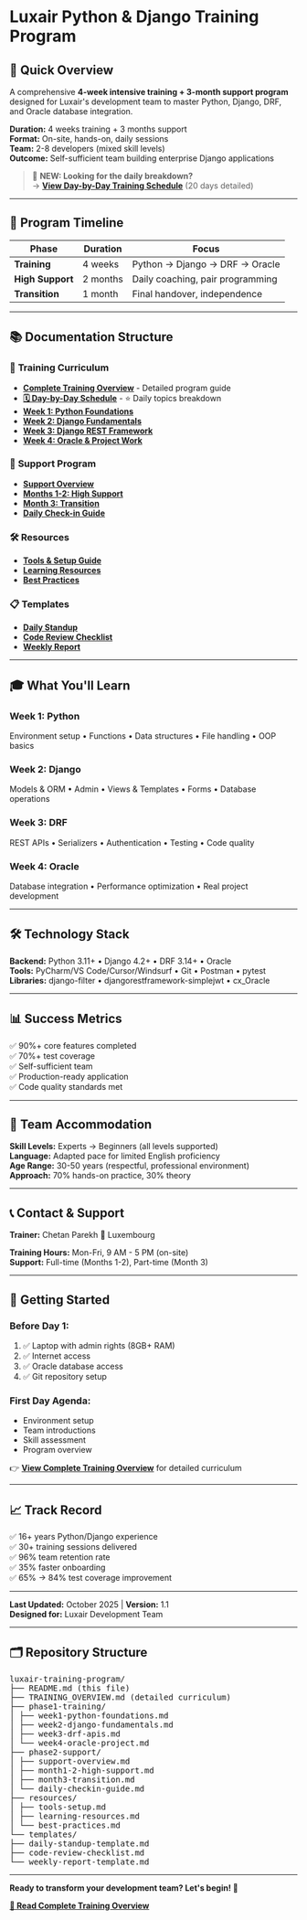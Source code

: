 # Luxair Python & Django Training Program

## 🎯 Quick Overview

A comprehensive **4-week intensive training + 3-month support program** designed for Luxair's development team to master Python, Django, DRF, and Oracle database integration.

**Duration:** 4 weeks training + 3 months support  
**Format:** On-site, hands-on, daily sessions  
**Team:** 2-8 developers (mixed skill levels)  
**Outcome:** Self-sufficient team building enterprise Django applications

> 📌 **NEW: Looking for the daily breakdown?**  
> → **[View Day-by-Day Training Schedule](DETAILED_TRAINING_SCHEDULE.md)** (20 days detailed)

---

## 📅 Program Timeline

| Phase | Duration | Focus |
|-------|----------|-------|
| **Training** | 4 weeks | Python → Django → DRF → Oracle |
| **High Support** | 2 months | Daily coaching, pair programming |
| **Transition** | 1 month | Final handover, independence |

---

## 📚 Documentation Structure

### 📖 **Training Curriculum**
- **[Complete Training Overview](TRAINING_OVERVIEW.md)** - Detailed program guide
- **[🗓️ Day-by-Day Schedule](DETAILED_TRAINING_SCHEDULE.md)** - ⭐ Daily topics breakdown
- **[Week 1: Python Foundations](phase1-training/week1-python-foundations.md)**
- **[Week 2: Django Fundamentals](phase1-training/week2-django-fundamentals.md)**
- **[Week 3: Django REST Framework](phase1-training/week3-drf-apis.md)**
- **[Week 4: Oracle & Project Work](phase1-training/week4-oracle-project.md)**

### 🤝 **Support Program**
- **[Support Overview](phase2-support/support-overview.md)**
- **[Months 1-2: High Support](phase2-support/month1-2-high-support.md)**
- **[Month 3: Transition](phase2-support/month3-transition.md)**
- **[Daily Check-in Guide](phase2-support/daily-checkin-guide.md)**

### 🛠️ **Resources**
- **[Tools & Setup Guide](resources/tools-setup.md)**
- **[Learning Resources](resources/learning-resources.md)**
- **[Best Practices](resources/best-practices.md)**

### 📋 **Templates**
- **[Daily Standup](templates/daily-standup-template.md)**
- **[Code Review Checklist](templates/code-review-checklist.md)**
- **[Weekly Report](templates/weekly-report-template.md)**

---

## 🎓 What You'll Learn

### **Week 1: Python** 
Environment setup • Functions • Data structures • File handling • OOP basics

### **Week 2: Django**
Models & ORM • Admin • Views & Templates • Forms • Database operations

### **Week 3: DRF**
REST APIs • Serializers • Authentication • Testing • Code quality

### **Week 4: Oracle**
Database integration • Performance optimization • Real project development

---

## 🛠️ Technology Stack

**Backend:** Python 3.11+ • Django 4.2+ • DRF 3.14+ • Oracle  
**Tools:** PyCharm/VS Code/Cursor/Windsurf • Git • Postman • pytest  
**Libraries:** django-filter • djangorestframework-simplejwt • cx_Oracle

---

## 📊 Success Metrics

✅ 90%+ core features completed  
✅ 70%+ test coverage  
✅ Self-sufficient team  
✅ Production-ready application  
✅ Code quality standards met

---

## 👥 Team Accommodation

**Skill Levels:** Experts → Beginners (all levels supported)  
**Language:** Adapted pace for limited English proficiency  
**Age Range:** 30-50 years (respectful, professional environment)  
**Approach:** 70% hands-on practice, 30% theory

---

## 📞 Contact & Support

**Trainer:** Chetan Parekh
📍 Luxembourg

**Training Hours:** Mon-Fri, 9 AM - 5 PM (on-site)  
**Support:** Full-time (Months 1-2), Part-time (Month 3)

---

## 🚀 Getting Started

### **Before Day 1:**
1. ✅ Laptop with admin rights (8GB+ RAM)
2. ✅ Internet access
3. ✅ Oracle database access
4. ✅ Git repository setup

### **First Day Agenda:**
- Environment setup
- Team introductions
- Skill assessment
- Program overview

👉 **[View Complete Training Overview](TRAINING_OVERVIEW.md)** for detailed curriculum

---

## 📈 Track Record

✅ 16+ years Python/Django experience  
✅ 30+ training sessions delivered  
✅ 96% team retention rate  
✅ 35% faster onboarding  
✅ 65% → 84% test coverage improvement

---

**Last Updated:** October 2025 | **Version:** 1.1  
**Designed for:** Luxair Development Team

---

## 🗂️ Repository Structure
<pre>
luxair-training-program/
├── README.md (this file)
├── TRAINING_OVERVIEW.md (detailed curriculum)
├── phase1-training/
│ ├── week1-python-foundations.md
│ ├── week2-django-fundamentals.md
│ ├── week3-drf-apis.md
│ └── week4-oracle-project.md
├── phase2-support/
│ ├── support-overview.md
│ ├── month1-2-high-support.md
│ ├── month3-transition.md
│ └── daily-checkin-guide.md
├── resources/
│ ├── tools-setup.md
│ ├── learning-resources.md
│ └── best-practices.md
└── templates/
├── daily-standup-template.md
├── code-review-checklist.md
└── weekly-report-template.md
</pre>

---

**Ready to transform your development team? Let's begin! 🚀**

**[📖 Read Complete Training Overview](TRAINING_OVERVIEW.md)**